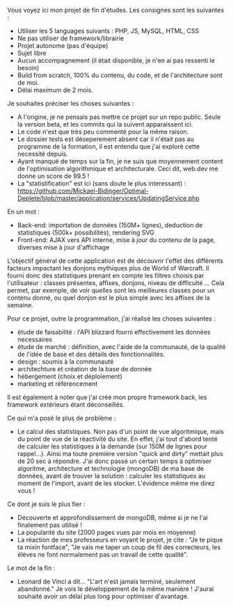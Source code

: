 Vous voyez ici mon projet de fin d'études. Les consignes sont les suivantes :
- Utiliser les 5 languages suivants : PHP, JS, MySQL, HTML, CSS
- Ne pas utiliser de framework/librairie
- Projet autonome (pas d'équipe)
- Sujet libre
- Aucun accompagnement (il était disponible, je n'en ai pas ressenti le besoin)
- Build from scratch, 100% du contenu, du code, et de l'architecture sont de moi.
- Délai maximum de 2 mois.
 
Je souhaites préciser les choses suivantes :
- A l'origine, je ne pensais pas mettre ce projet sur un repo public. Seule la version beta, et les commits qui la suivent apparaissent ici.
- Le code n'est que très peu commenté pour la même raison.
- Le dossier tests est déseperement absent car il n'était pas au programme de la formation, il est entendu que j'ai exploré cette necessité depuis.
- Ayant manqué de temps sur la fin, je ne suis que moyennement content de l'optimisation algorithmique et architecturale. Ceci dit, web.dev me donne un score de 99.5 !
- La "statistification" est ici (sans doute le plus interessant) : https://github.com/Mickael-Bidinger/Optimal-Deplete/blob/master/application/services/UpdatingService.php

En un mot :
- Back-end: importation de données (150M+ lignes), deduction de statistiques (500k+ possibilités), rendering SVG
- Front-end: AJAX vers API interne, mise à jour du contenu de la page, diverses mise à jour d'affichage

L'objectif général de cette application est de découvrir l'effet des différents facteurs impactant les donjons mythiques plus de World of Warcraft.
Il fourni donc des statistiques prenant en compte les filtres choisis par l'utilisateur : classes présentes, affixes, donjons, niveau de difficulté ...
Cela permet, par exemple, de voir quelles sont les meilleures classes pour un contenu donné, ou quel donjon est le plus simple avec les affixes de la semaine.

Pour ce projet, outre la programmation, j'ai réalisé les choses suivantes : 
- étude de faisabilité : l'API blizzard fourni effectivement les données necessaires
- étude de marché : définition, avec l'aide de la communauté, de la qualité de l'idée de base et des détails des fonctionnalités.
- design : soumis à la communauté
- architechture et création de la base de donnée
- hébergement (choix et déploiement)
- marketing et référencement

Il est également à noter que j'ai créé mon propre framework back, les framework extérieurs étant déconseillés.

Ce qui m'a posé le plus de problème : 
- Le calcul des statistiques. Non pas d'un point de vue algoritmique, mais du point de vue de la réactivité du site. 
En effet, j'ai tout d'abord tenté de calculer les statistiques à la demande (sur 150M de lignes pour rappel...). Ainsi ma toute première version "quick and dirty" mettait plus de 20 sec à répondre. J'ai donc passé un certain temps à optimiser algoritme, architecture et technologie (mongoDB) de ma base de données, avant de trouver la solution : calculer les statistiques au moment de l'import, avant de les stocker. L'évidence même me direz vous !

Ce dont je suis le plus fier :
- Découverte et approfondissement de mongoDB, même si je ne l'ai finalement pas utilisé !
- La popularité du site (2000 pages vues par mois en moyenne)
- La réaction de mes professeurs en voyant le projet, je cite : "Je te pique ta mixin fontface", "Je vais me taper un coup de fil des correcteurs, les élèves ne font normalement pas un travail de cette qualité".

Le mot de la fin :
- Leonard de Vinci a dit... "L'art n'est jamais terminé, seulement abandonné."
Je vois le développement de la même manière ! J'aurai souhaité avoir un délai plus long pour optimiser d'avantage.
